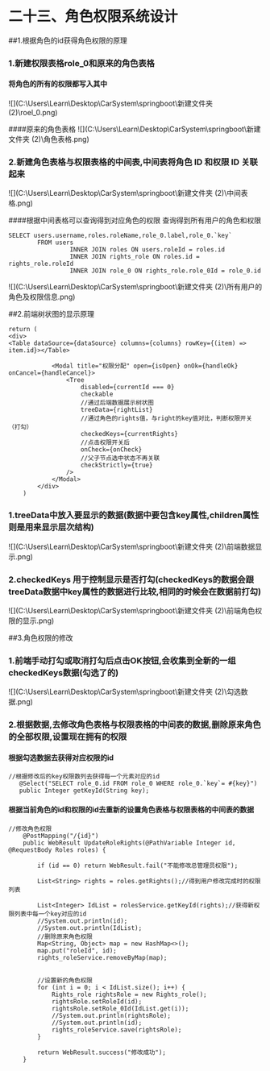 # 二十三、角色权限系统设计


##1.根据角色的id获得角色权限的原理


### 1.新建权限表格role_0和原来的角色表格

#### 将角色的所有的权限都写入其中
![](C:\Users\Learn\Desktop\CarSystem\springboot\新建文件夹 (2)\roel_0.png)

####原来的角色表格
![](C:\Users\Learn\Desktop\CarSystem\springboot\新建文件夹 (2)\角色表格.png)


### 2.新建角色表格与权限表格的中间表,中间表将角色 ID 和权限 ID 关联起来

![](C:\Users\Learn\Desktop\CarSystem\springboot\新建文件夹 (2)\中间表格.png)



####根据中间表格可以查询得到对应角色的权限
查询得到所有用户的角色和权限
```
SELECT users.username,roles.roleName,role_0.label,role_0.`key`
        FROM users
                 INNER JOIN roles ON users.roleId = roles.id
                 INNER JOIN rights_role ON roles.id = rights_role.roleId
                 INNER JOIN role_0 ON rights_role.role_0Id = role_0.id

```

![](C:\Users\Learn\Desktop\CarSystem\springboot\新建文件夹 (2)\所有用户的角色及权限信息.png)

##2.前端树状图的显示原理
```
return (
<div>
<Table dataSource={dataSource} columns={columns} rowKey={(item) => item.id}></Table>

            <Modal title="权限分配" open={isOpen} onOk={handleOk} onCancel={handleCancel}>
                <Tree
                    disabled={currentId === 0}
                    checkable
                    //通过后端数据展示树状图
                    treeData={rightList}
                    //通过角色的rights值，与right的key值对比，判断权限开关（打勾）
                    checkedKeys={currentRights}
                    //点击权限开关后
                    onCheck={onCheck}
                    //父子节点选中状态不再关联
                    checkStrictly={true}
                />
            </Modal>
        </div>
    )
```
### 1.treeData中放入要显示的数据(数据中要包含key属性,children属性则是用来显示层次结构)

![](C:\Users\Learn\Desktop\CarSystem\springboot\新建文件夹 (2)\前端数据显示.png)

### 2.checkedKeys 用于控制显示是否打勾(checkedKeys的数据会跟treeData数据中key属性的数据进行比较,相同的时候会在数据前打勾)

![](C:\Users\Learn\Desktop\CarSystem\springboot\新建文件夹 (2)\前端角色权限的显示.png)


##3.角色权限的修改

### 1.前端手动打勾或取消打勾后点击OK按钮,会收集到全新的一组checkedKeys数据(勾选了的)

![](C:\Users\Learn\Desktop\CarSystem\springboot\新建文件夹 (2)\勾选数据.png)
### 2.根据数据,去修改角色表格与权限表格的中间表的数据,删除原来角色的全部权限,设置现在拥有的权限

#### 根据勾选数据去获得对应权限的id
```
//根据修改后的key权限数列去获得每一个元素对应的id
   @Select("SELECT role_0.id FROM role_0 WHERE role_0.`key`= #{key}")
   public Integer getKeyId(String key);
```
#### 根据当前角色的id和权限的id去重新的设置角色表格与权限表格的中间表的数据
```
//修改角色权限
    @PostMapping("/{id}")
    public WebResult UpdateRoleRights(@PathVariable Integer id, @RequestBody Roles roles) {

        if (id == 0) return WebResult.fail("不能修改总管理员权限");

        List<String> rights = roles.getRights();//得到用户修改完成时的权限列表

        List<Integer> IdList = rolesService.getKeyId(rights);//获得新权限列表中每一个key对应的id
        //System.out.println(id);
        //System.out.println(IdList);
        //删除原来角色权限
        Map<String, Object> map = new HashMap<>();
        map.put("roleId", id);
        rights_roleService.removeByMap(map);


        //设置新的角色权限
        for (int i = 0; i < IdList.size(); i++) {
            Rights_role rightsRole = new Rights_role();
            rightsRole.setRoleId(id);
            rightsRole.setRole_0Id(IdList.get(i));
            //System.out.println(rightsRole);
            //System.out.println(id);
            rights_roleService.save(rightsRole);
        }

        return WebResult.success("修改成功");
    }
```